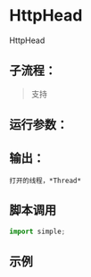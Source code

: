 # HttpHead 
HttpHead

## 子流程：
> 支持


## 运行参数：




## 输出：

    打开的线程，*Thread*


## 脚本调用

```python
import simple;

```

## 示例